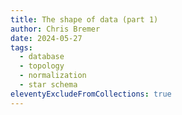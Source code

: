 ```yaml
---
title: The shape of data (part 1)
author: Chris Bremer
date: 2024-05-27
tags:
  - database
  - topology
  - normalization
  - star schema  
eleventyExcludeFromCollections: true
---
```







